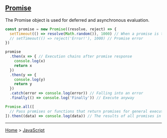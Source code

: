 ## [Promise](https://developer.mozilla.org/en-US/docs/Web/JavaScript/Reference/Global_Objects/Promise)

The Promise object is used for deferred and asynchronous evaluation.

```javascript
const promise = new Promise((resolve, reject) => {
  setTimeout(() => resolve(Math.random()), 1000) // When a promise is triggered
  // setTimeout(() => reject('Error!'), 1000) // Promise error
})

promise
  .then(x => { // Execution chains after promise response
    console.log(x)
    return x
  })
  .then(y => {
    console.log(y)
    return y
  })
  .catch(error => console.log(error)) // Falling into an error
  .finally(() => console.log('Finally')) // Execute anyway

Promise.all([
  // Pass promises or functions that return promises for general execution
]).then((data) => console.log(data)) // The results of all promises in the form of an array
```

---
[Home](../README.md) > [JavaScript](javascript.md)
